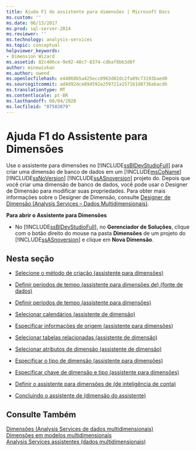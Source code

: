 ```yaml
---
title: Ajuda F1 do assistente para dimensões | Microsoft Docs
ms.custom: ''
ms.date: 06/13/2017
ms.prod: sql-server-2014
ms.reviewer: ''
ms.technology: analysis-services
ms.topic: conceptual
helpviewer_keywords:
- Dimension Wizard
ms.assetid: 82c406ce-9e92-40c7-8374-cdbaf8b63d8f
author: minewiskan
ms.author: owend
ms.openlocfilehash: e44060b5a425ecc8963d82dc2fa09c73193baed0
ms.sourcegitcommit: ad4d92dce894592a259721a1571b1d8736abacdb
ms.translationtype: MT
ms.contentlocale: pt-BR
ms.lasthandoff: 08/04/2020
ms.locfileid: "87583879"
---
```

# <a name="dimension-wizard-f1-help"></a>Ajuda F1 do Assistente para Dimensões
  Use o assistente para dimensões no [!INCLUDE[ssBIDevStudioFull](../includes/ssbidevstudiofull-md.md)] para criar uma dimensão de banco de dados em um [!INCLUDE[msCoName](../includes/msconame-md.md)] [!INCLUDE[ssNoVersion](../includes/ssnoversion-md.md)] [!INCLUDE[ssASnoversion](../includes/ssasnoversion-md.md)] projeto do. Depois que você criar uma dimensão de banco de dados, você pode usar o Designer de Dimensão para modificar suas propriedades. Para obter mais informações sobre o Designer de Dimensão, consulte [Designer de Dimensão &#40;Analysis Services – Dados Multidimensionais&#41;](dimension-designer-analysis-services-multidimensional-data.md).  
  
 **Para abrir o Assistente para Dimensões**  
  
-   No [!INCLUDE[ssBIDevStudioFull](../includes/ssbidevstudiofull-md.md)], no **Gerenciador de Soluções**, clique com o botão direito do mouse na pasta **Dimensões** de um projeto do [!INCLUDE[ssASnoversion](../includes/ssasnoversion-md.md)] e clique em **Nova Dimensão**.  
  
## <a name="in-this-section"></a>Nesta seção  
  
-   [Selecione o método de criação &#40;assistente para dimensões&#41;](select-creation-method-dimension-wizard.md)  
  
-   [Definir períodos de tempo &#40;assistente para dimensões de&#41; &#40;fonte de dados&#41;](define-time-periods-data-source-dimension-wizard.md)  
  
-   [Definir períodos de tempo &#40;assistente para dimensões&#41;](define-time-periods-dimension-wizard.md)  
  
-   [Selecionar calendários &#40;assistente de dimensão&#41;](select-calendars-dimension-wizard.md)  
  
-   [Especificar informações de origem &#40;assistente para dimensões&#41;](specify-source-information-dimension-wizard.md)  
  
-   [Selecionar tabelas relacionadas &#40;assistente de dimensão&#41;](select-related-tables-dimension-wizard.md)  
  
-   [Selecionar atributos de dimensão &#40;assistente de dimensão&#41;](select-dimension-attributes-dimension-wizard.md)  
  
-   [Especificar o tipo de dimensão &#40;assistente para dimensões&#41;](specify-dimension-type-dimension-wizard.md)  
  
-   [Especificar chave de dimensão e tipo &#40;assistente para dimensões&#41;](specify-dimension-key-and-type-dimension-wizard.md)  
  
-   [Definir o assistente para dimensões de &#40;de inteligência de conta&#41;](define-account-intelligence-dimension-wizard.md)  
  
-   [Concluindo o assistente de &#40;dimensão do assistente&#41;](completing-the-wizard-dimension-wizard.md)  
  
## <a name="see-also"></a>Consulte Também  
 [Dimensões &#40;Analysis Services de dados multidimensionais&#41;](multidimensional-models-olap-logical-dimension-objects/dimensions-analysis-services-multidimensional-data.md)   
 [Dimensões em modelos multidimensionais](multidimensional-models/dimensions-in-multidimensional-models.md)   
 [Analysis Services assistentes &#40;dados multidimensionais&#41;](analysis-services-wizards-multidimensional-data.md)  
  
  
